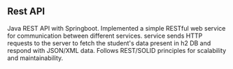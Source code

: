 ## Rest API

Java REST API with Springboot. Implemented a simple RESTful web service for communication between different services. service sends HTTP requests to the server to fetch the student's data present in h2 DB and respond with JSON/XML data. Follows REST/SOLID principles for scalability and maintainability.

